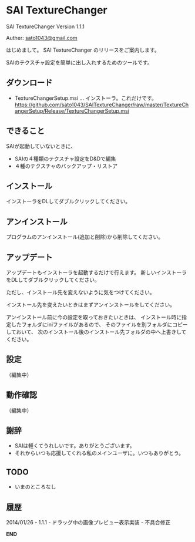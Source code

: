 ﻿SAI TextureChanger
=======================

SAI TextureChanger Version 1.1.1

Auther: sato1043@gmail.com

はじめまして。
SAI TextureChanger のリリースをご案内します。

SAIのテクスチャ設定を簡単に出し入れするためのツールです。

## ダウンロード
* TextureChangerSetup.msi ... インストーラ。これだけです。
https://github.com/sato1043/SAITextureChanger/raw/master/TextureChangerSetup/Release/TextureChangerSetup.msi


## できること
SAIが起動していないときに、
* SAIの４種類のテクスチャ設定をD&Dで編集
* ４種のテクスチャのバックアップ・リストア

## インストール
インストーラをDLしてダブルクリックしてください。

## アンインストール
プログラムのアンインストール(追加と削除)から削除してください。

## アップデート
アップデートもインストーラを起動するだけで行えます。
新しいインストーラをDLしてダブルクリックしてください。

ただし、インストール先を変えないように気をつけてください。

インストール先を変えたいときはまずアンインストールをしてください。

アンインストール前に今の設定を取っておきたいときは、
インストール時に指定したフォルダにiniファイルがあるので、
そのファイルを別フォルダにコピーしておいて、
次のインストール後のインストール先フォルダの中へ上書きしてください。


## 設定
（編集中）


## 動作確認
（編集中）


## 謝辞
  * SAIは軽くてうれしいです。ありがとうございます。
  * それからいつも応援してくれる私のメインユーザに。いつもありがとう。


## TODO
  * いまのところなし

## 履歴

2014/01/26 - 1.1.1
	- ドラッグ中の画像プレビュー表示実装
	- 不具合修正




__END__